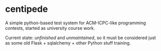# centipede

A simple python-based test system for ACM-ICPC-like programming contests, started as university course work.

Current state: *unfinished* and *unmaintained*, so it must be considered just as some old Flask + sqlalchemy + other Python stuff training.
